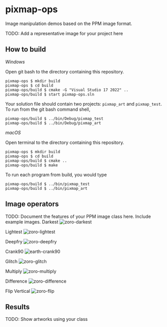 # pixmap-ops

Image manipulation demos based on the PPM image format.

TODO: Add a representative image for your project here

## How to build

*Windows*

Open git bash to the directory containing this repository.

```
pixmap-ops $ mkdir build
pixmap-ops $ cd build
pixmap-ops/build $ cmake -G "Visual Studio 17 2022" ..
pixmap-ops/build $ start pixmap-ops.sln
```

Your solution file should contain two projects: `pixmap_art` and `pixmap_test`.
To run from the git bash command shell, 

```
pixmap-ops/build $ ../bin/Debug/pixmap_test
pixmap-ops/build $ ../bin/Debug/pixmap_art
```

*macOS*

Open terminal to the directory containing this repository.

```
pixmap-ops $ mkdir build
pixmap-ops $ cd build
pixmap-ops/build $ cmake ..
pixmap-ops/build $ make
```

To run each program from build, you would type

```
pixmap-ops/build $ ../bin/pixmap_test
pixmap-ops/build $ ../bin/pixmap_art
```

## Image operators

TODO: Document the features of your PPM image class here. Include example images.
Darkest
![zoro-darkest](https://user-images.githubusercontent.com/94137311/218638482-0fe8fe91-684a-4cb0-b953-3715d6a3ce2c.png)


Lightest
![zoro-lightest](https://user-images.githubusercontent.com/94137311/218638459-f24b6205-235d-4a05-a083-9fab062115e0.png)


Deepfry
![zoro-deepfry](https://user-images.githubusercontent.com/94137311/218638306-7712b90b-5953-4c24-995f-0b332116c68a.png)


Crank90
![earth-crank90](https://user-images.githubusercontent.com/94137311/218638441-56c99ba3-8e69-40ec-ae01-cd9f4fb66d25.png)


Glitch
![zoro-glitch](https://user-images.githubusercontent.com/94137311/218638319-a05e2fb8-45f5-4d6d-9178-8cdc3d3db659.png)


Multiply
![zoro-multiply](https://user-images.githubusercontent.com/94137311/218638392-bd7664f3-d03b-40be-b017-11f25da0db36.png)


Difference
![zoro-difference](https://user-images.githubusercontent.com/94137311/218638406-a5f163ae-a2d3-4d5b-9782-71a44df1b11e.png)


Flip Vertical
![zoro-flip](https://user-images.githubusercontent.com/94137311/218638368-11e55e80-a7b0-4833-9bb5-49bfabb2c317.png)




## Results

TODO: Show artworks using your class

